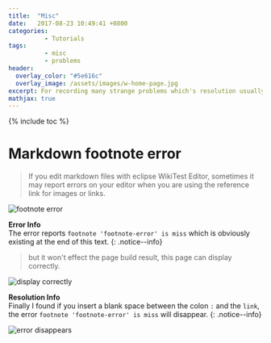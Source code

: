 ```yaml
---
title:  "Misc"
date:   2017-08-23 10:49:41 +0800
categories: 
          - Tutorials
tags:          
          - misc
          - problems
header:
  overlay_color: "#5e616c"
  overlay_image: /assets/images/w-home-page.jpg
excerpt: For recording many strange problems which's resolution usually cannot be found on the Internet.
mathjax: true
---
```



{% include toc %}

# Markdown footnote error

> If you edit markdown files with eclipse WikiTest Editor, sometimes it may report errors on your editor when you are using the reference link for images or links.

![footnote error][footnote-error] 

**Error Info**  
The error reports `footnote 'footnote-error' is miss` which is obviously existing at the end of this text.
{: .notice--info}

> but it won't effect the page build result, this page can display correctly.

![display correctly][display-correctly] 

**Resolution Info**  
Finally I found if you insert a blank space between the colon `:` and the `link`, the error `footnote 'footnote-error' is miss` will disappear.
{: .notice--info}

![error disappears][error-disappears]


[footnote-error]: {{site.url}}{{site.baseurl}}/assets/images/posts/misc/misc001.png
[display-correctly]: {{site.url}}{{site.baseurl}}/assets/images/posts/misc/misc002.png
[error-disappears]: {{site.url}}{{site.baseurl}}/assets/images/posts/misc/misc003.png
